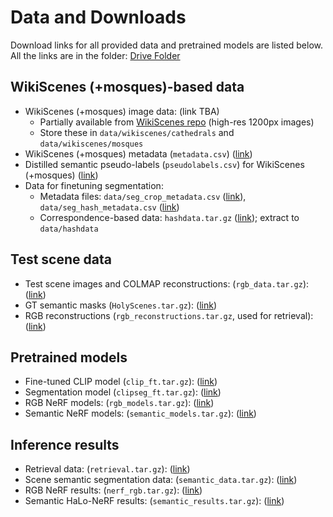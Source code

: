 # Data and Downloads

Download links for all provided data and pretrained models are listed below.
All the links are in the folder: [Drive Folder](https://tauex-my.sharepoint.com/personal/hadarelor_tauex_tau_ac_il/_layouts/15/onedrive.aspx?id=%2Fpersonal%2Fhadarelor%5Ftauex%5Ftau%5Fac%5Fil%2FDocuments%2FHaLo%2DNeRF&ga=1)
## WikiScenes (+mosques)-based data

* WikiScenes (+mosques) image data: (link TBA)
  * Partially available from [WikiScenes repo](https://github.com/tgxs002/wikiscenes/tree/main) (high-res 1200px images)
  * Store these in `data/wikiscenes/cathedrals` and `data/wikiscenes/mosques`
* WikiScenes (+mosques) metadata (`metadata.csv`) ([link](https://tauex-my.sharepoint.com/:x:/r/personal/hadarelor_tauex_tau_ac_il/_layouts/15/Doc.aspx?sourcedoc=%7BA75B02C1-6BD5-4D28-A9DE-EA282A86DCAB%7D&file=metadata.csv&action=default&mobileredirect=true))
* Distilled semantic pseudo-labels (`pseudolabels.csv`) for WikiScenes (+mosques) ([link](https://tauex-my.sharepoint.com/:x:/r/personal/hadarelor_tauex_tau_ac_il/_layouts/15/Doc.aspx?sourcedoc=%7B1DFED3BF-3C7C-4DE5-8F79-CFF4DCC50B25%7D&file=pseudolabels.csv&action=default&mobileredirect=true))
* Data for finetuning segmentation:
  * Metadata files: `data/seg_crop_metadata.csv` ([link](https://tauex-my.sharepoint.com/:x:/r/personal/hadarelor_tauex_tau_ac_il/_layouts/15/Doc.aspx?sourcedoc=%7B9DD23269-89F2-4531-8C8B-7BB3FF2B1569%7D&file=seg_crop_metadata.csv&action=default&mobileredirect=true)), `data/seg_hash_metadata.csv` ([link](https://tauex-my.sharepoint.com/:x:/r/personal/hadarelor_tauex_tau_ac_il/_layouts/15/Doc.aspx?sourcedoc=%7B7ABC9B99-B333-43D1-9BE4-1A33E7BCB685%7D&file=seg_hash_metadata.csv&action=default&mobileredirect=true)) 
  * Correspondence-based data: `hashdata.tar.gz` ([link](https://tauex-my.sharepoint.com/personal/hadarelor_tauex_tau_ac_il/_layouts/15/onedrive.aspx?ga=1&id=%2Fpersonal%2Fhadarelor%5Ftauex%5Ftau%5Fac%5Fil%2FDocuments%2FHaLo%2DNeRF%2Fhashdata%2Etar%2Egz&parent=%2Fpersonal%2Fhadarelor%5Ftauex%5Ftau%5Fac%5Fil%2FDocuments%2FHaLo%2DNeRF)); extract to `data/hashdata`

## Test scene data

* Test scene images and COLMAP reconstructions: (`rgb_data.tar.gz`): ([link](https://tauex-my.sharepoint.com/personal/hadarelor_tauex_tau_ac_il/_layouts/15/onedrive.aspx?ga=1&id=%2Fpersonal%2Fhadarelor%5Ftauex%5Ftau%5Fac%5Fil%2FDocuments%2FHaLo%2DNeRF%2Frgb%5Fdata%2Etar%2Egz&parent=%2Fpersonal%2Fhadarelor%5Ftauex%5Ftau%5Fac%5Fil%2FDocuments%2FHaLo%2DNeRF))
* GT semantic masks (`HolyScenes.tar.gz`): ([link](https://tauex-my.sharepoint.com/personal/hadarelor_tauex_tau_ac_il/_layouts/15/onedrive.aspx?ga=1&id=%2Fpersonal%2Fhadarelor%5Ftauex%5Ftau%5Fac%5Fil%2FDocuments%2FHaLo%2DNeRF%2FHolyScenes%2Etar%2Egz&parent=%2Fpersonal%2Fhadarelor%5Ftauex%5Ftau%5Fac%5Fil%2FDocuments%2FHaLo%2DNeRF))
* RGB reconstructions (`rgb_reconstructions.tar.gz`, used for retrieval): ([link](https://tauex-my.sharepoint.com/personal/hadarelor_tauex_tau_ac_il/_layouts/15/onedrive.aspx?ga=1&id=%2Fpersonal%2Fhadarelor%5Ftauex%5Ftau%5Fac%5Fil%2FDocuments%2FHaLo%2DNeRF%2Frgb%5Freconstructions%2Etar%2Egz&parent=%2Fpersonal%2Fhadarelor%5Ftauex%5Ftau%5Fac%5Fil%2FDocuments%2FHaLo%2DNeRF))

## Pretrained models

* Fine-tuned CLIP model (`clip_ft.tar.gz`): ([link](https://tauex-my.sharepoint.com/personal/hadarelor_tauex_tau_ac_il/_layouts/15/onedrive.aspx?ga=1&id=%2Fpersonal%2Fhadarelor%5Ftauex%5Ftau%5Fac%5Fil%2FDocuments%2FHaLo%2DNeRF%2Fclip%5Fft%2Etar%2Egz&parent=%2Fpersonal%2Fhadarelor%5Ftauex%5Ftau%5Fac%5Fil%2FDocuments%2FHaLo%2DNeRF))
* Segmentation model (`clipseg_ft.tar.gz`): ([link](https://tauex-my.sharepoint.com/personal/hadarelor_tauex_tau_ac_il/_layouts/15/onedrive.aspx?ga=1&id=%2Fpersonal%2Fhadarelor%5Ftauex%5Ftau%5Fac%5Fil%2FDocuments%2FHaLo%2DNeRF%2Fclipseg%5Fft%2Etar%2Egz&parent=%2Fpersonal%2Fhadarelor%5Ftauex%5Ftau%5Fac%5Fil%2FDocuments%2FHaLo%2DNeRF))
* RGB NeRF models: (`rgb_models.tar.gz`): ([link](https://tauex-my.sharepoint.com/personal/hadarelor_tauex_tau_ac_il/_layouts/15/onedrive.aspx?ga=1&id=%2Fpersonal%2Fhadarelor%5Ftauex%5Ftau%5Fac%5Fil%2FDocuments%2FHaLo%2DNeRF%2Frgb%5Fmodels%2Etar%2Egz&parent=%2Fpersonal%2Fhadarelor%5Ftauex%5Ftau%5Fac%5Fil%2FDocuments%2FHaLo%2DNeRF))
* Semantic NeRF models: (`semantic_models.tar.gz`): ([link](https://tauex-my.sharepoint.com/personal/hadarelor_tauex_tau_ac_il/_layouts/15/onedrive.aspx?ga=1&id=%2Fpersonal%2Fhadarelor%5Ftauex%5Ftau%5Fac%5Fil%2FDocuments%2FHaLo%2DNeRF%2Fsemantic%5Fmodels%2Etar%2Egz&parent=%2Fpersonal%2Fhadarelor%5Ftauex%5Ftau%5Fac%5Fil%2FDocuments%2FHaLo%2DNeRF))

## Inference results

* Retrieval data: (`retrieval.tar.gz`): ([link](https://tauex-my.sharepoint.com/personal/hadarelor_tauex_tau_ac_il/_layouts/15/onedrive.aspx?ga=1&id=%2Fpersonal%2Fhadarelor%5Ftauex%5Ftau%5Fac%5Fil%2FDocuments%2FHaLo%2DNeRF%2Fretrieval%2Etar%2Egz&parent=%2Fpersonal%2Fhadarelor%5Ftauex%5Ftau%5Fac%5Fil%2FDocuments%2FHaLo%2DNeRF))
* Scene semantic segmentation data: (`semantic_data.tar.gz`): ([link](https://tauex-my.sharepoint.com/personal/hadarelor_tauex_tau_ac_il/_layouts/15/onedrive.aspx?ga=1&id=%2Fpersonal%2Fhadarelor%5Ftauex%5Ftau%5Fac%5Fil%2FDocuments%2FHaLo%2DNeRF%2Fsemantic%5Fdata%2Etar%2Egz&parent=%2Fpersonal%2Fhadarelor%5Ftauex%5Ftau%5Fac%5Fil%2FDocuments%2FHaLo%2DNeRF))
* RGB NeRF results: (`nerf_rgb.tar.gz`): ([link](https://tauex-my.sharepoint.com/personal/hadarelor_tauex_tau_ac_il/_layouts/15/onedrive.aspx?ga=1&id=%2Fpersonal%2Fhadarelor%5Ftauex%5Ftau%5Fac%5Fil%2FDocuments%2FHaLo%2DNeRF%2Fnerf%5Frgb%2Etar%2Egz&parent=%2Fpersonal%2Fhadarelor%5Ftauex%5Ftau%5Fac%5Fil%2FDocuments%2FHaLo%2DNeRF))
* Semantic HaLo-NeRF results: (`semantic_results.tar.gz`): ([link](https://tauex-my.sharepoint.com/personal/hadarelor_tauex_tau_ac_il/_layouts/15/onedrive.aspx?ga=1&id=%2Fpersonal%2Fhadarelor%5Ftauex%5Ftau%5Fac%5Fil%2FDocuments%2FHaLo%2DNeRF%2Fsemantic%5Fresults%2Etar%2Egz&parent=%2Fpersonal%2Fhadarelor%5Ftauex%5Ftau%5Fac%5Fil%2FDocuments%2FHaLo%2DNeRF))